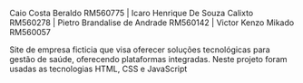 Caio Costa Beraldo RM560775 | Icaro Henrique De Souza Calixto RM560278 | Pietro Brandalise de Andrade RM560142 | Victor Kenzo Mikado RM560057

Site de empresa ficticia que visa oferecer soluções tecnológicas para gestão de saúde, oferecendo plataformas integradas. Neste projeto foram usadas as tecnologias HTML, CSS e JavaScript
